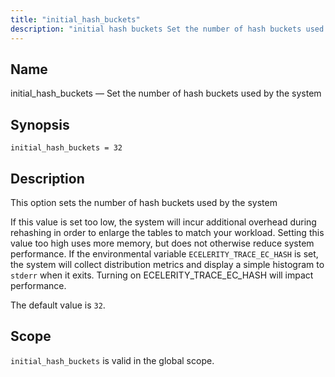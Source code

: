 ```yaml
---
title: "initial_hash_buckets"
description: "initial hash buckets Set the number of hash buckets used by the system initial hash buckets 32 This option sets the number of hash buckets used by the system If this value is set too low the system will incur additional overhead during rehashing in order to enlarge the tables..."
---
```


<a name="conf.ref.initial_hash_buckets"></a> 
## Name

initial_hash_buckets — Set the number of hash buckets used by the system

## Synopsis

`initial_hash_buckets = 32`

<a name="idp24917488"></a> 
## Description

This option sets the number of hash buckets used by the system

If this value is set too low, the system will incur additional overhead during rehashing in order to enlarge the tables to match your workload. Setting this value too high uses more memory, but does not otherwise reduce system performance. If the environmental variable `ECELERITY_TRACE_EC_HASH` is set, the system will collect distribution metrics and display a simple histogram to `stderr` when it exits. Turning on ECELERITY_TRACE_EC_HASH will impact performance.

The default value is `32`.

<a name="idp24922032"></a> 
## Scope

`initial_hash_buckets` is valid in the global scope.